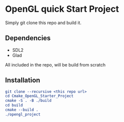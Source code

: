 # OpenGL quick Start Project
Simply git clone this repo and build it.

## Dependencies
- SDL2
- Glad 

All included in the repo, will be build from scratch

## Installation
```cmake
git clone --recursive <this repo url>
cd Cmake_OpenGL_Starter_Project
cmake -S . -B ./build
cd build
cmake --build .
./opengl_project
```
